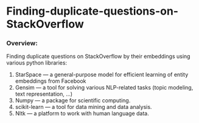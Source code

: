 # Finding-duplicate-questions-on-StackOverflow

### Overview:
Finding duplicate questions on StackOverflow by their embeddings using various python libraries:
1. StarSpace — a general-purpose model for efficient learning of entity embeddings from Facebook
2. Gensim — a tool for solving various NLP-related tasks (topic modeling, text representation, ...)
3. Numpy — a package for scientific computing.
4. scikit-learn — a tool for data mining and data analysis.
5. Nltk — a platform to work with human language data.

